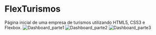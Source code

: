 # FlexTurismos
Página inicial de uma empresa de turismos utilizando HTML5, CSS3 e Flexbox.
<img src="./imagesReadme/dashboard" alt="Dashboard_parte1"/>
<img src="./imagesReadme/dashboard_parte2" alt="Dashboard_parte2"/>
<img src="./imagesReadme/dashboard_parte3" alt="Dashboard_parte3"/>
